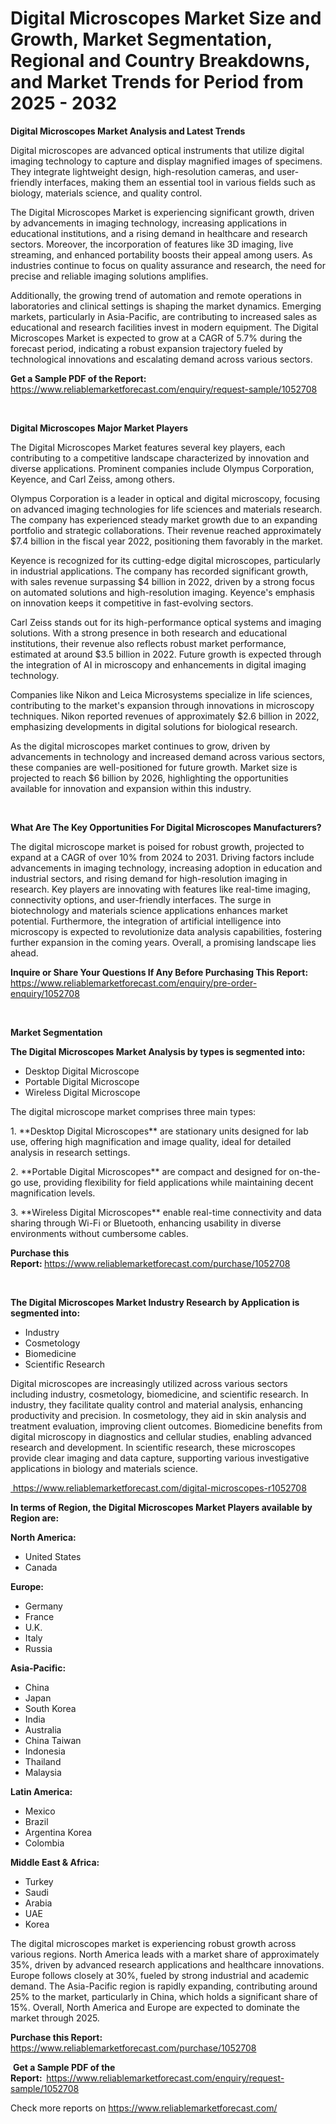 <p><h1>Digital Microscopes Market Size and Growth, Market Segmentation, Regional and Country Breakdowns, and Market Trends for Period from 2025 -  2032</h1></p><p><strong>Digital Microscopes Market Analysis and Latest Trends</strong></p>
<p><p>Digital microscopes are advanced optical instruments that utilize digital imaging technology to capture and display magnified images of specimens. They integrate lightweight design, high-resolution cameras, and user-friendly interfaces, making them an essential tool in various fields such as biology, materials science, and quality control.</p><p>The Digital Microscopes Market is experiencing significant growth, driven by advancements in imaging technology, increasing applications in educational institutions, and a rising demand in healthcare and research sectors. Moreover, the incorporation of features like 3D imaging, live streaming, and enhanced portability boosts their appeal among users. As industries continue to focus on quality assurance and research, the need for precise and reliable imaging solutions amplifies.</p><p>Additionally, the growing trend of automation and remote operations in laboratories and clinical settings is shaping the market dynamics. Emerging markets, particularly in Asia-Pacific, are contributing to increased sales as educational and research facilities invest in modern equipment. The Digital Microscopes Market is expected to grow at a CAGR of 5.7% during the forecast period, indicating a robust expansion trajectory fueled by technological innovations and escalating demand across various sectors.</p></p>
<p><strong>Get a Sample PDF of the Report:&nbsp;</strong> <a href="https://www.reliablemarketforecast.com/enquiry/request-sample/1052708?utm_campaign=2758&utm_medium=2&utm_source=Github&utm_content=ia&utm_term=22032025&utm_id=digital-microscopes">https://www.reliablemarketforecast.com/enquiry/request-sample/1052708</a></p>
<p>&nbsp;</p>
<p><strong>Digital Microscopes Major Market Players</strong></p>
<p><p>The Digital Microscopes Market features several key players, each contributing to a competitive landscape characterized by innovation and diverse applications. Prominent companies include Olympus Corporation, Keyence, and Carl Zeiss, among others.</p><p>Olympus Corporation is a leader in optical and digital microscopy, focusing on advanced imaging technologies for life sciences and materials research. The company has experienced steady market growth due to an expanding portfolio and strategic collaborations. Their revenue reached approximately $7.4 billion in the fiscal year 2022, positioning them favorably in the market.</p><p>Keyence is recognized for its cutting-edge digital microscopes, particularly in industrial applications. The company has recorded significant growth, with sales revenue surpassing $4 billion in 2022, driven by a strong focus on automated solutions and high-resolution imaging. Keyence's emphasis on innovation keeps it competitive in fast-evolving sectors.</p><p>Carl Zeiss stands out for its high-performance optical systems and imaging solutions. With a strong presence in both research and educational institutions, their revenue also reflects robust market performance, estimated at around $3.5 billion in 2022. Future growth is expected through the integration of AI in microscopy and enhancements in digital imaging technology.</p><p>Companies like Nikon and Leica Microsystems specialize in life sciences, contributing to the market's expansion through innovations in microscopy techniques. Nikon reported revenues of approximately $2.6 billion in 2022, emphasizing developments in digital solutions for biological research.</p><p>As the digital microscopes market continues to grow, driven by advancements in technology and increased demand across various sectors, these companies are well-positioned for future growth. Market size is projected to reach $6 billion by 2026, highlighting the opportunities available for innovation and expansion within this industry.</p></p>
<p>&nbsp;</p>
<p><strong>What Are The Key Opportunities For Digital Microscopes Manufacturers?</strong></p>
<p><p>The digital microscope market is poised for robust growth, projected to expand at a CAGR of over 10% from 2024 to 2031. Driving factors include advancements in imaging technology, increasing adoption in education and industrial sectors, and rising demand for high-resolution imaging in research. Key players are innovating with features like real-time imaging, connectivity options, and user-friendly interfaces. The surge in biotechnology and materials science applications enhances market potential. Furthermore, the integration of artificial intelligence into microscopy is expected to revolutionize data analysis capabilities, fostering further expansion in the coming years. Overall, a promising landscape lies ahead.</p></p>
<p><strong>Inquire or Share Your Questions If Any Before Purchasing This Report:</strong> <a href="https://www.reliablemarketforecast.com/enquiry/pre-order-enquiry/1052708?utm_campaign=2758&utm_medium=2&utm_source=Github&utm_content=ia&utm_term=22032025&utm_id=digital-microscopes">https://www.reliablemarketforecast.com/enquiry/pre-order-enquiry/1052708</a></p>
<p>&nbsp;</p>
<p><strong>Market Segmentation</strong></p>
<p><strong>The Digital Microscopes Market Analysis by types is segmented into:</strong></p>
<p><ul><li>Desktop Digital Microscope</li><li>Portable Digital Microscope</li><li>Wireless Digital Microscope</li></ul></p>
<p><p>The digital microscope market comprises three main types: </p><p>1. **Desktop Digital Microscopes** are stationary units designed for lab use, offering high magnification and image quality, ideal for detailed analysis in research settings.</p><p>   </p><p>2. **Portable Digital Microscopes** are compact and designed for on-the-go use, providing flexibility for field applications while maintaining decent magnification levels.</p><p>3. **Wireless Digital Microscopes** enable real-time connectivity and data sharing through Wi-Fi or Bluetooth, enhancing usability in diverse environments without cumbersome cables.</p></p>
<p><strong>Purchase this Report:&nbsp;</strong><a href="https://www.reliablemarketforecast.com/purchase/1052708?utm_campaign=2758&utm_medium=2&utm_source=Github&utm_content=ia&utm_term=22032025&utm_id=digital-microscopes">https://www.reliablemarketforecast.com/purchase/1052708</a></p>
<p>&nbsp;</p>
<p><strong>The Digital Microscopes Market Industry Research by Application is segmented into:</strong></p>
<p><ul><li>Industry</li><li>Cosmetology</li><li>Biomedicine</li><li>Scientific Research</li></ul></p>
<p><p>Digital microscopes are increasingly utilized across various sectors including industry, cosmetology, biomedicine, and scientific research. In industry, they facilitate quality control and material analysis, enhancing productivity and precision. In cosmetology, they aid in skin analysis and treatment evaluation, improving client outcomes. Biomedicine benefits from digital microscopy in diagnostics and cellular studies, enabling advanced research and development. In scientific research, these microscopes provide clear imaging and data capture, supporting various investigative applications in biology and materials science.</p></p>
<p><a href="https://www.reliablemarketforecast.com/digital-microscopes-r1052708?utm_campaign=2758&utm_medium=2&utm_source=Github&utm_content=ia&utm_term=22032025&utm_id=digital-microscopes">&nbsp;https://www.reliablemarketforecast.com/digital-microscopes-r1052708</a></p>
<p><strong>In terms of Region, the Digital Microscopes Market Players available by Region are:</strong></p>
<p>
    <p> <strong> North America: </strong>
        <ul>
            <li>United States</li>
            <li>Canada</li>
        </ul>
        </p> 
    <p> <strong> Europe: </strong>
        <ul>
            <li>Germany</li>
            <li>France</li>
            <li>U.K.</li>
            <li>Italy</li>
            <li>Russia</li>
        </ul>
        </p> 
    <p> <strong> Asia-Pacific: </strong>
        <ul>
            <li>China</li>
            <li>Japan</li>
            <li>South Korea</li>
            <li>India</li>
            <li>Australia</li>
            <li>China Taiwan</li>
            <li>Indonesia</li>
            <li>Thailand</li>
            <li>Malaysia</li>
        </ul>
        </p> 
    <p> <strong> Latin America: </strong>
        <ul>
            <li>Mexico</li>
            <li>Brazil</li>
            <li>Argentina Korea</li>
            <li>Colombia</li>
        </ul>
        </p> 
    <p> <strong> Middle East & Africa: </strong>
        <ul>
            <li>Turkey</li>
            <li>Saudi</li>
            <li>Arabia</li>
            <li>UAE</li>
            <li>Korea</li>
        </ul>
    </p>
    </p>
<p><p>The digital microscopes market is experiencing robust growth across various regions. North America leads with a market share of approximately 35%, driven by advanced research applications and healthcare innovations. Europe follows closely at 30%, fueled by strong industrial and academic demand. The Asia-Pacific region is rapidly expanding, contributing around 25% to the market, particularly in China, which holds a significant share of 15%. Overall, North America and Europe are expected to dominate the market through 2025.</p></p>
<p><strong>Purchase this Report: </strong><a href="https://www.reliablemarketforecast.com/purchase/1052708?utm_campaign=2758&utm_medium=2&utm_source=Github&utm_content=ia&utm_term=22032025&utm_id=digital-microscopes">https://www.reliablemarketforecast.com/purchase/1052708</a></p>
<p>&nbsp;<strong>Get a Sample PDF of the Report:&nbsp;&nbsp;</strong><a href="https://www.reliablemarketforecast.com/enquiry/request-sample/1052708?utm_campaign=2758&utm_medium=2&utm_source=Github&utm_content=ia&utm_term=22032025&utm_id=digital-microscopes">https://www.reliablemarketforecast.com/enquiry/request-sample/1052708</a></p>
<p><strong></strong></p>
<p>Check more reports on <a href="https://www.reliablemarketforecast.com/?utm_campaign=2758&utm_medium=2&utm_source=Github&utm_content=ia&utm_term=22032025&utm_id=digital-microscopes">https://www.reliablemarketforecast.com/</a></p>